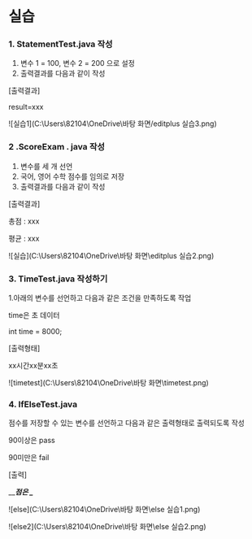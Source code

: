 # 실습

### 1. StatementTest.java 작성

1) 변수 1 = 100, 변수 2 = 200 으로 설정
2) 출력결과를 다음과 같이 작성

[출력결과]

result=xxx

![실습1](C:\Users\82104\OneDrive\바탕 화면/editplus 실습3.png)











### 2 .ScoreExam . java 작성



1. 변수를 세 개 선언
2. 국어, 영어 수학 점수를 임의로 저장
3. 출력결과를 다음과 같이 작성

 

[출력결과]

총점 : xxx

평균 : xxx



![실습](C:\Users\82104\OneDrive\바탕 화면\editplus 실습2.png)







### 3. TimeTest.java 작성하기

1.아래의 변수를 선언하고 다음과 같은 조건을 만족하도록 작업

time은 초 데이터

int time = 8000;

[출력형태]

xx시간xx분xx초



![timetest](C:\Users\82104\OneDrive\바탕 화면\timetest.png)





### 4. IfElseTest.java



점수를 저장할 수 있는 변수를 선언하고 다음과 같은 출력형태로 출력되도록 작성

90이상은 pass

90미만은 fail

[출력]

\_____점은 \____



![else](C:\Users\82104\OneDrive\바탕 화면\else 실습1.png)

![else2](C:\Users\82104\OneDrive\바탕 화면\else 실습2.png)

